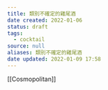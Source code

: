 ```yaml
---
title: 類別不確定的雞尾酒
date created: 2022-01-06
status: draft
tags:
  - cocktail
source: null
aliases: 類別不確定的雞尾酒
date updated: 2022-01-09 17:58
---
```


[[Cosmopolitan]]
